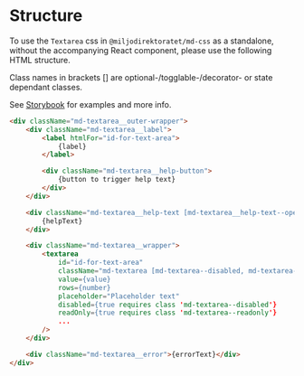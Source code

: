 # Structure

To use the `Textarea` css in `@miljodirektoratet/md-css` as a standalone, without the accompanying React component, please use the following HTML structure.

Class names in brackets [] are optional-/togglable-/decorator- or state dependant classes.

See [Storybook](https://miljodir.github.io/md-components) for examples and more info.

```html
<div className="md-textarea__outer-wrapper">
    <div className="md-textarea__label">
        <label htmlFor="id-for-text-area">
            {label}
        </label>

        <div className="md-textarea__help-button">
            {button to trigger help text}
        </div>
    </div>

    <div className="md-textarea__help-text [md-textarea__help-text--open]">
        {helpText}
    </div>

    <div className="md-textarea__wrapper">
        <textarea
            id="id-for-text-area"
            className="md-textarea [md-textarea--disabled, md-textarea--readonly, md-textarea--error]"
            value={value}
            rows={number}
            placeholder="Placeholder text"
            disabled={true requires class 'md-textarea--disabled'}
            readOnly={true requires class 'md-textarea--readonly'}
            ...
        />
    </div>

    <div className="md-textarea__error">{errorText}</div>
</div>
```
